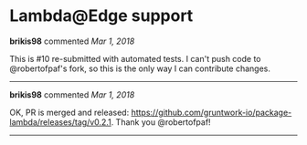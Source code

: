 # Lambda@Edge support

**brikis98** commented *Mar 1, 2018*

This is #10 re-submitted with automated tests. I can't push code to @robertofpaf's fork, so this is the only way I can contribute changes. 
<br />
***


**brikis98** commented *Mar 1, 2018*

OK, PR is merged and released: https://github.com/gruntwork-io/package-lambda/releases/tag/v0.2.1. Thank you @robertofpaf! 
***

